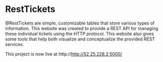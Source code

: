 # RestTickets

@RestTickets are simple, customizable tables that store various types of information. This website was created to provide a REST API for managing these individual tickets using the HTTP protocol. This website also gives some tools that help both visualize and conceptualize the provided REST services.


This project is now live at http://http://52.25.228.2:5000/
